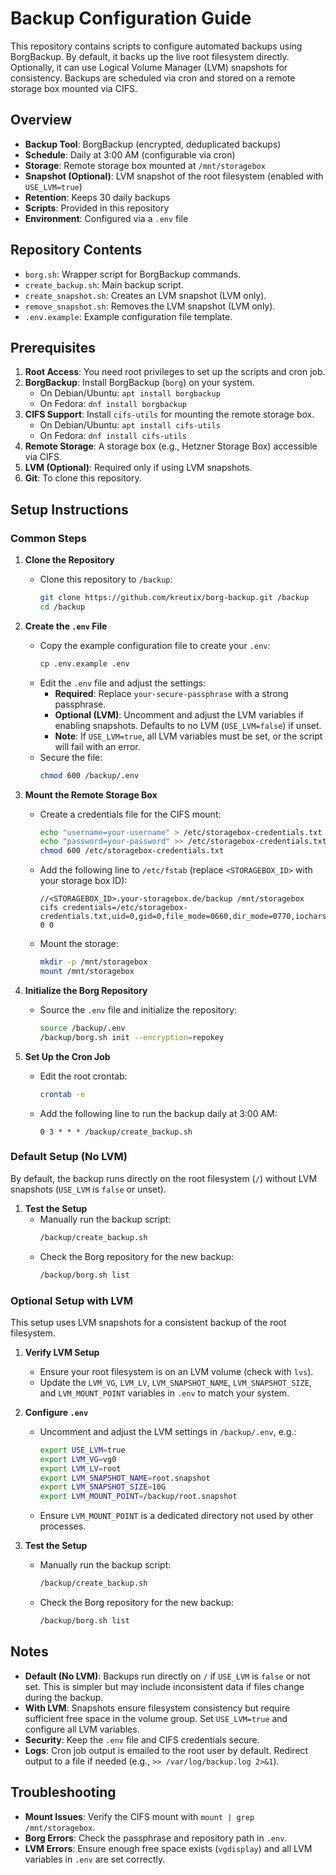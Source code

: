 # Backup Configuration Guide

This repository contains scripts to configure automated backups using BorgBackup. By default, it backs up the live root filesystem directly. Optionally, it can use Logical Volume Manager (LVM) snapshots for consistency. Backups are scheduled via cron and stored on a remote storage box mounted via CIFS.

## Overview

- **Backup Tool**: BorgBackup (encrypted, deduplicated backups)
- **Schedule**: Daily at 3:00 AM (configurable via cron)
- **Storage**: Remote storage box mounted at `/mnt/storagebox`
- **Snapshot (Optional)**: LVM snapshot of the root filesystem (enabled with `USE_LVM=true`)
- **Retention**: Keeps 30 daily backups
- **Scripts**: Provided in this repository
- **Environment**: Configured via a `.env` file

## Repository Contents

- `borg.sh`: Wrapper script for BorgBackup commands.
- `create_backup.sh`: Main backup script.
- `create_snapshot.sh`: Creates an LVM snapshot (LVM only).
- `remove_snapshot.sh`: Removes the LVM snapshot (LVM only).
- `.env.example`: Example configuration file template.

## Prerequisites

1. **Root Access**: You need root privileges to set up the scripts and cron job.
2. **BorgBackup**: Install BorgBackup (`borg`) on your system.
   - On Debian/Ubuntu: `apt install borgbackup`
   - On Fedora: `dnf install borgbackup`
3. **CIFS Support**: Install `cifs-utils` for mounting the remote storage box.
   - On Debian/Ubuntu: `apt install cifs-utils`
   - On Fedora: `dnf install cifs-utils`
4. **Remote Storage**: A storage box (e.g., Hetzner Storage Box) accessible via CIFS.
5. **LVM (Optional)**: Required only if using LVM snapshots.
6. **Git**: To clone this repository.

## Setup Instructions

### Common Steps

1. **Clone the Repository**
   - Clone this repository to `/backup`:
     ```bash
     git clone https://github.com/kreutix/borg-backup.git /backup
     cd /backup
     ```

2. **Create the `.env` File**
   - Copy the example configuration file to create your `.env`:
     ```bash
     cp .env.example .env
     ```
   - Edit the `.env` file and adjust the settings:
     - **Required**: Replace `your-secure-passphrase` with a strong passphrase.
     - **Optional (LVM)**: Uncomment and adjust the LVM variables if enabling snapshots. Defaults to no LVM (`USE_LVM=false`) if unset.
     - **Note**: If `USE_LVM=true`, all LVM variables must be set, or the script will fail with an error.
   - Secure the file:
     ```bash
     chmod 600 /backup/.env
     ```

3. **Mount the Remote Storage Box**
   - Create a credentials file for the CIFS mount:
     ```bash
     echo "username=your-username" > /etc/storagebox-credentials.txt
     echo "password=your-password" >> /etc/storagebox-credentials.txt
     chmod 600 /etc/storagebox-credentials.txt
     ```
   - Add the following line to `/etc/fstab` (replace `<STORAGEBOX_ID>` with your storage box ID):
     ```
     //<STORAGEBOX_ID>.your-storagebox.de/backup /mnt/storagebox cifs credentials=/etc/storagebox-credentials.txt,uid=0,gid=0,file_mode=0660,dir_mode=0770,iocharset=utf8,rw 0 0
     ```
   - Mount the storage:
     ```bash
     mkdir -p /mnt/storagebox
     mount /mnt/storagebox
     ```

4. **Initialize the Borg Repository**
   - Source the `.env` file and initialize the repository:
     ```bash
     source /backup/.env
     /backup/borg.sh init --encryption=repokey
     ```

5. **Set Up the Cron Job**
   - Edit the root crontab:
     ```bash
     crontab -e
     ```
   - Add the following line to run the backup daily at 3:00 AM:
     ```
     0 3 * * * /backup/create_backup.sh
     ```

### Default Setup (No LVM)

By default, the backup runs directly on the root filesystem (`/`) without LVM snapshots (`USE_LVM` is `false` or unset).

1. **Test the Setup**
   - Manually run the backup script:
     ```bash
     /backup/create_backup.sh
     ```
   - Check the Borg repository for the new backup:
     ```bash
     /backup/borg.sh list
     ```

### Optional Setup with LVM

This setup uses LVM snapshots for a consistent backup of the root filesystem.

1. **Verify LVM Setup**
   - Ensure your root filesystem is on an LVM volume (check with `lvs`).
   - Update the `LVM_VG`, `LVM_LV`, `LVM_SNAPSHOT_NAME`, `LVM_SNAPSHOT_SIZE`, and `LVM_MOUNT_POINT` variables in `.env` to match your system.

2. **Configure `.env`**
   - Uncomment and adjust the LVM settings in `/backup/.env`, e.g.:
     ```bash
     export USE_LVM=true
     export LVM_VG=vg0
     export LVM_LV=root
     export LVM_SNAPSHOT_NAME=root.snapshot
     export LVM_SNAPSHOT_SIZE=10G
     export LVM_MOUNT_POINT=/backup/root.snapshot
     ```
   - Ensure `LVM_MOUNT_POINT` is a dedicated directory not used by other processes.

3. **Test the Setup**
   - Manually run the backup script:
     ```bash
     /backup/create_backup.sh
     ```
   - Check the Borg repository for the new backup:
     ```bash
     /backup/borg.sh list
     ```

## Notes

- **Default (No LVM)**: Backups run directly on `/` if `USE_LVM` is `false` or not set. This is simpler but may include inconsistent data if files change during the backup.
- **With LVM**: Snapshots ensure filesystem consistency but require sufficient free space in the volume group. Set `USE_LVM=true` and configure all LVM variables.
- **Security**: Keep the `.env` file and CIFS credentials secure.
- **Logs**: Cron job output is emailed to the root user by default. Redirect output to a file if needed (e.g., `>> /var/log/backup.log 2>&1`).

## Troubleshooting

- **Mount Issues**: Verify the CIFS mount with `mount | grep /mnt/storagebox`.
- **Borg Errors**: Check the passphrase and repository path in `.env`.
- **LVM Errors**: Ensure enough free space exists (`vgdisplay`) and all LVM variables in `.env` are set correctly.

